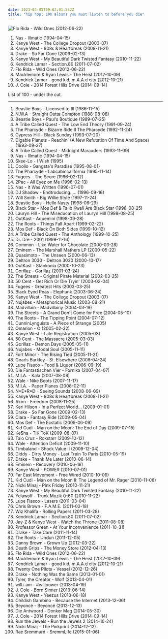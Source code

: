```yaml
---
date: 2021-04-05T09:02:01.532Z
title: "hip hop: 100 albums you must listen to before you die"
---
```

![Flo Rida - Wild Ones (2012-06-22)](http://coverartarchive.org/release/1e317a0c-43f5-4663-ad8b-56c25cd1ca61/4604196033-500.jpg "Flo Rida - Wild Ones (2012-06-22)")
<ol class="albums">
<li data-cover="https://via.placeholder.com/450" data-tags="hip-hop" role="button">Nas - Illmatic (1994-04-15)</li>
<li data-cover="http://coverartarchive.org/release/b0f5a6ab-ebad-43d7-b880-c5a6d6a3e79d/7595128597-500.jpg" data-tags="hip-hop, rap, hip hop" role="button">Kanye West - The College Dropout (2003-07)</li>
<li data-cover="http://coverartarchive.org/release/af8fdbd3-dc27-469d-89bf-9167514b3f5e/4819782950-500.jpg" data-tags="hip-hop" role="button">Kanye West - 808s & Heartbreak (2008-11-21)</li>
<li data-cover="http://coverartarchive.org/release/f05567cc-6ed3-40e0-bad1-7812478eecbe/2071071757-500.jpg" data-tags="hip hop, hip-hop, drake, rap, rnb" role="button">Drake - So Far Gone (2009-02-13)</li>
<li data-cover="http://coverartarchive.org/release/cd7d8c81-d519-4149-8cd0-ade722ad19b9/1469458634-500.jpg" data-tags="hip-hop" role="button">Kanye West - My Beautiful Dark Twisted Fantasy (2010-11-22)</li>
<li data-cover="http://coverartarchive.org/release/d0b24c41-8562-47fb-bfe7-5f03397c41c7/24260710820-500.jpg" data-tags="hip-hop, hip hop, west coast rap, conscious hip hop" role="button">Kendrick Lamar - Section.80 (2011-07-02)</li>
<li data-cover="http://coverartarchive.org/release/1e317a0c-43f5-4663-ad8b-56c25cd1ca61/4604196033-500.jpg" data-tags="pop, dance, hip-hop, hip hop" role="button">Flo Rida - Wild Ones (2012-06-22)</li>
<li data-cover="http://coverartarchive.org/release/a100f86e-ac89-4ced-98e9-799f4329622e/2307424566-500.jpg" data-tags="hip-hop, macklemore, hip hop, rap" role="button">Macklemore & Ryan Lewis - The Heist (2012-10-09)</li>
<li data-cover="http://coverartarchive.org/release/e1d99364-1ad9-4f4d-9505-2242eff10a44/2361576294-500.jpg" data-tags="hip hop" role="button">Kendrick Lamar - good kid, m.A.A.d city (2012-10-21)</li>
<li data-cover="http://coverartarchive.org/release/bbd931f0-f3ad-4550-b1cd-862e4b70cc03/9082731243-500.jpg" data-tags="hip hop" role="button">J. Cole - 2014 Forest Hills Drive (2014-09-14)</li>
</ol>
List of 100 - under the cut.
<!-- more -->

_________________

<ol class="albums">
<li data-cover="http://coverartarchive.org/release/3d393154-0fc9-3182-b081-79c4f30d37e4/15223438954-500.jpg" data-tags="hip-hop, rap, 80s" role="button">
Beastie Boys - Licensed to Ill (1986-11-15)
</li>
<li data-cover="http://coverartarchive.org/release/b52c1c12-bd76-3ac1-b908-7afedf9cfdff/12663390077-500.jpg" data-tags="gangsta rap, hip-hop, rap, hip hop" role="button">
N.W.A - Straight Outta Compton (1988-08-08)
</li>
<li data-cover="http://coverartarchive.org/release/c5470b73-b208-4f26-97d7-a6d8f50921ed/2236356187-500.jpg" data-tags="hip-hop, 80s" role="button">
Beastie Boys - Paul's Boutique (1989-07-25)
</li>
<li data-cover="http://coverartarchive.org/release/63747b49-c817-4688-a3c3-c6b534672f3e/8559758886-500.jpg" data-tags="hip-hop" role="button">
A Tribe Called Quest - The Low End Theory (1991-09-24)
</li>
<li data-cover="https://img.discogs.com/eXcLaGRE1AczBdbBSy-ub7nbbYM=/fit-in/600x576/filters:strip_icc():format(jpeg):mode_rgb():quality(90)/discogs-images/R-1079705-1409888247-7270.jpeg.jpg" data-tags="hip-hop, hip hop" role="button">
The Pharcyde - Bizarre Ride II The Pharcyde (1992-11-24)
</li>
<li data-cover="https://img.discogs.com/2GgQjIjcDb1eAQyuyx6IXw0Sf78=/fit-in/600x600/filters:strip_icc():format(jpeg):mode_rgb():quality(90)/discogs-images/R-16516737-1608227995-7003.jpeg.jpg" data-tags="hip-hop, rap" role="button">
Cypress Hill - Black Sunday (1993-07-20)
</li>
<li data-cover="https://img.discogs.com/qElWkolQZ9-axp3JQtW3yMLU_KQ=/fit-in/320x320/filters:strip_icc():format(jpeg):mode_rgb():quality(90)/discogs-images/R-528429-1318686995.jpeg.jpg" data-tags="hip hop" role="button">
Digable Planets - Reachin' (A New Refutation Of Time And Space) (1993-09-27)
</li>
<li data-cover="http://coverartarchive.org/release/0adceade-cc01-498f-a46f-0121c6802d8c/4969333235-500.jpg" data-tags="hip-hop" role="button">
A Tribe Called Quest - Midnight Marauders (1993-11-09)
</li>
<li data-cover="https://via.placeholder.com/450" data-tags="hip-hop" role="button">
Nas - Illmatic (1994-04-15)
</li>
<li data-cover="http://coverartarchive.org/release/1d2473f7-fd17-4158-b3da-623ee764cd2b/26112985625-500.jpg" data-tags="hip-hop, hip hop, sports, basketball, gin, g funk, abq, albums i had on cassette tape" role="button">
Skee-Lo - I Wish (1995)
</li>
<li data-cover="https://img.discogs.com/4XeMGHq5Amyr3RTMy0iBdUOWRfc=/fit-in/600x588/filters:strip_icc():format(jpeg):mode_rgb():quality(90)/discogs-images/R-309391-1450531695-7510.jpeg.jpg" data-tags="hip-hop, rap" role="button">
Coolio - Gangsta's Paradise (1995-08-01)
</li>
<li data-cover="http://coverartarchive.org/release/28d8288b-63fd-4995-aeb7-f95be8899795/19137757728-500.jpg" data-tags="hip hop, funk" role="button">
The Pharcyde - Labcabincalifornia (1995-11-14)
</li>
<li data-cover="http://coverartarchive.org/release/a8ac0c88-6980-411d-8c88-3eed140f71ed/7644775051-500.jpg" data-tags="hip-hop" role="button">
Fugees - The Score (1996-02-12)
</li>
<li data-cover="http://coverartarchive.org/release/8d2491b6-f77f-3ec2-9638-10c231663071/9390923312-500.jpg" data-tags="gangsta rap, hip-hop, 2pac, rap, west coast" role="button">
2Pac - All Eyez on Me (1996-02-13)
</li>
<li data-cover="http://coverartarchive.org/release/dee08d2d-eb6d-4376-988a-07984dbdf738/12639957674-500.jpg" data-tags="rap, hip-hop" role="button">
Nas - It Was Written (1996-07-01)
</li>
<li data-cover="http://coverartarchive.org/release/5992a7fd-6ade-3895-827a-a7dfdf6ebb51/26921224002-500.jpg" data-tags="electronic, hip-hop" role="button">
DJ Shadow - Endtroducing..... (1996-09-16)
</li>
<li data-cover="http://coverartarchive.org/release/6499bee5-b119-302c-a57f-720530376f93/6322043573-500.jpg" data-tags="hip hop, 90s" role="button">
Will Smith - Big Willie Style (1997-11-24)
</li>
<li data-cover="http://coverartarchive.org/release/84a4ba6a-cc66-4a8b-b443-198646fbf85f/8508204852-500.jpg" data-tags="hip-hop, rap" role="button">
Beastie Boys - Hello Nasty (1998-06-29)
</li>
<li data-cover="http://coverartarchive.org/release/66df81d2-9787-3838-85fa-fa0de57990f3/24580063144-500.jpg" data-tags="hip hop, hip-hop" role="button">
Black Star - Mos Def & Talib Kweli Are Black Star (1998-08-25)
</li>
<li data-cover="http://coverartarchive.org/release/0f15251e-7f5a-48bd-bfe2-31a329066371/3037400805-500.jpg" data-tags="soul, rnb" role="button">
Lauryn Hill - The Miseducation of Lauryn Hill (1998-08-25)
</li>
<li data-cover="http://coverartarchive.org/release/63f4592c-6f58-32bb-bd9f-a431dc14e04d/6640977411-500.jpg" data-tags="hip-hop" role="button">
OutKast - Aquemini (1998-09-28)
</li>
<li data-cover="http://coverartarchive.org/release/1a3422a3-bedc-3c7a-a984-b0fd51c0e5ec/9725720160-500.jpg" data-tags="hip hop, hip-hop, rap" role="button">
The Roots - Things Fall Apart (1999-02-22)
</li>
<li data-cover="http://coverartarchive.org/release/3636d9b6-13e3-3b00-975b-9cf95a0ac21a/2434199624-500.jpg" data-tags="hip-hop" role="button">
Mos Def - Black On Both Sides (1999-10-12)
</li>
<li data-cover="http://coverartarchive.org/release/deae19bf-fbbd-4e49-9324-7ab0ae2db342/15203666279-500.jpg" data-tags="hip hop, hip-hop" role="button">
A Tribe Called Quest - The Anthology (1999-10-25)
</li>
<li data-cover="http://coverartarchive.org/release/db4baedf-bfe1-4e04-b359-99761f1b3deb/8671147785-500.jpg" data-tags="hip-hop, rap, gangsta rap" role="button">
Dr. Dre - 2001 (1999-11-16)
</li>
<li data-cover="http://coverartarchive.org/release/0eaf3a43-f00e-4416-8ea3-759d1841e3c9/4402657853-500.jpg" data-tags="hip-hop" role="button">
Common - Like Water for Chocolate (2000-03-28)
</li>
<li data-cover="http://coverartarchive.org/release/51544aed-52a1-42b9-aff0-9237ac3dd564/6693458596-500.jpg" data-tags="rap" role="button">
Eminem - The Marshall Mathers LP (2000-05-22)
</li>
<li data-cover="http://coverartarchive.org/release/d4a951a6-27a1-4e4e-8a1b-ce96ae351586/8353395863-500.jpg" data-tags="hip hop" role="button">
Quasimoto - The Unseen (2000-06-13)
</li>
<li data-cover="http://coverartarchive.org/release/2fcef022-76ae-441a-bade-728151531db9/23997227452-500.jpg" data-tags="hip-hop" role="button">
Deltron 3030 - Deltron 3030 (2000-10-17)
</li>
<li data-cover="https://img.discogs.com/M8g9GCwgDVuE1QPP0beShcLsYLg=/fit-in/456x342/filters:strip_icc():format(jpeg):mode_rgb():quality(90)/discogs-images/R-2588009-1337280111-7559.jpeg.jpg" data-tags="hip-hop" role="button">
OutKast - Stankonia (2000-10-23)
</li>
<li data-cover="http://coverartarchive.org/release/910cdb82-4237-4a10-a6f3-7795d6f297e6/3778768750-500.jpg" data-tags="alternative, electronic" role="button">
Gorillaz - Gorillaz (2001-03-24)
</li>
<li data-cover="http://coverartarchive.org/release/61db93a5-4c70-3d20-97be-61cc2db67d7f/14791473573-500.jpg" data-tags="british, hip-hop" role="button">
The Streets - Original Pirate Material (2002-03-25)
</li>
<li data-cover="https://img.discogs.com/MGPCf0pPLaAuOK5mzKxdV6F_LtU=/fit-in/600x560/filters:strip_icc():format(jpeg):mode_rgb():quality(90)/discogs-images/R-12903114-1544356192-4444.jpeg.jpg" data-tags="rap, hip-hop, 50 cent" role="button">
50 Cent - Get Rich Or Die Tryin' (2003-02-04)
</li>
<li data-cover="http://coverartarchive.org/release/2e047053-4405-3566-9960-9633955062fa/16740713365-500.jpg" data-tags="hip hop" role="button">
Fugees - Greatest Hits (2003-03-25)
</li>
<li data-cover="http://coverartarchive.org/release/5d5ee308-2a69-4f81-8f59-8036bce6a595/6853145556-500.jpg" data-tags="black eyed peas, hip-hop" role="button">
Black Eyed Peas - Elephunk (2003-06-24)
</li>
<li data-cover="http://coverartarchive.org/release/b0f5a6ab-ebad-43d7-b880-c5a6d6a3e79d/7595128597-500.jpg" data-tags="hip-hop, rap, hip hop" role="button">
Kanye West - The College Dropout (2003-07)
</li>
<li data-cover="http://coverartarchive.org/release/941a3f75-661f-4e89-8381-cbf851bea6b6/4765069290-500.jpg" data-tags="hip-hop, chillout, japanese" role="button">
Nujabes - Metaphorical Music (2003-08-21)
</li>
<li data-cover="http://coverartarchive.org/release/a63ffa0d-d6f0-4941-9659-8e199ca14a60/4516429761-500.jpg" data-tags="hip-hop" role="button">
Madvillain - Madvillainy (2004-03-19)
</li>
<li data-cover="http://coverartarchive.org/release/2e24044e-a62d-38cd-a81c-bb18568d69f7/16604406384-500.jpg" data-tags="hip-hop, hip hop" role="button">
The Streets - A Grand Don't Come for Free (2004-05-10)
</li>
<li data-cover="http://coverartarchive.org/release/a3675fc3-f348-3d6d-970f-faa19f32c4ca/9725751296-500.jpg" data-tags="hip-hop, hip hop" role="button">
The Roots - The Tipping Point (2004-07-12)
</li>
<li data-cover="http://coverartarchive.org/release/ae68abf2-c6f2-4a21-9a42-8322a643bad4/8736889604-500.jpg" data-tags="hip hop" role="button">
CunninLynguists - A Piece of Strange (2005)
</li>
<li data-cover="http://coverartarchive.org/release/b516f21b-ea72-4c56-b10f-92c76b7f84e5/19827025699-500.jpg" data-tags="omarion" role="button">
Omarion - O (2005-02-22)
</li>
<li data-cover="https://img.discogs.com/Bd2F0VtwjfQmcKiJxCS3LtP3fAs=/fit-in/600x600/filters:strip_icc():format(jpeg):mode_rgb():quality(90)/discogs-images/R-10446978-1570403161-3128.jpeg.jpg" data-tags="hip-hop" role="button">
Kanye West - Late Registration (2005-03)
</li>
<li data-cover="http://coverartarchive.org/release/be552d8f-ad3c-474e-9b3d-dc899aebec2e/8541825183-500.jpg" data-tags="rap, hip-hop" role="button">
50 Cent - The Massacre (2005-03-03)
</li>
<li data-cover="http://coverartarchive.org/release/ad0a377b-6c7c-30ff-921d-a47edae073e2/6436408454-500.jpg" data-tags="alternative, electronic" role="button">
Gorillaz - Demon Days (2005-05-11)
</li>
<li data-cover="http://coverartarchive.org/release/9f3a4a9b-5741-4a3b-9350-10940ce8bbf3/22229285708-500.jpg" data-tags="chillout, hip-hop, instrumental" role="button">
Nujabes - Modal Soul (2005-11-11)
</li>
<li data-cover="https://img.discogs.com/5qZBClNrEglDQ9x5e1y8Boqy9jY=/fit-in/600x600/filters:strip_icc():format(jpeg):mode_rgb():quality(90)/discogs-images/R-567992-1249683041.jpeg.jpg" data-tags="hip-hop" role="button">
Fort Minor - The Rising Tied (2005-11-21)
</li>
<li data-cover="http://coverartarchive.org/release/c1611009-48c0-4171-a26d-698a57cfde9e/3985245895-500.jpg" data-tags="funk, soul" role="button">
Gnarls Barkley - St. Elsewhere (2006-04-24)
</li>
<li data-cover="http://coverartarchive.org/release/4397ed86-d649-4a01-8320-b9c55f898ed1/8569081609-500.jpg" data-tags="hip-hop, hip hop" role="button">
Lupe Fiasco - Food & Liquor (2006-09-19)
</li>
<li data-cover="http://coverartarchive.org/release/8208c422-13eb-4ade-98e4-fd551f3cd67a/12899177229-500.jpg" data-tags="hip hop, deutsch, german" role="button">
Die Fantastischen Vier - Fornika (2007-04-07)
</li>
<li data-cover="https://via.placeholder.com/450" data-tags="electronic" role="button">
M.I.A. - Kala (2007-08-08)
</li>
<li data-cover="https://img.discogs.com/Q3QKu3J2VeBIW5V5ooDaBdb1ayc=/fit-in/460x461/filters:strip_icc():format(jpeg):mode_rgb():quality(90)/discogs-images/R-4700961-1372697120-8879.jpeg.jpg" data-tags="rap" role="button">
Wale - Nike Boots (2007-11-17)
</li>
<li data-cover="https://img.discogs.com/vmOG8gWA1E0LtCFsj2A3WRsXfEc=/fit-in/600x521/filters:strip_icc():format(jpeg):mode_rgb():quality(90)/discogs-images/R-1594382-1279055441.jpeg.jpg" data-tags="female vocalists, hip hop" role="button">
M.I.A. - Paper Planes (2008-02-11)
</li>
<li data-cover="https://via.placeholder.com/450" data-tags="hip-hop" role="button">
N*E*R*D - Seeing Sounds (2008-06-09)
</li>
<li data-cover="http://coverartarchive.org/release/af8fdbd3-dc27-469d-89bf-9167514b3f5e/4819782950-500.jpg" data-tags="hip-hop" role="button">
Kanye West - 808s & Heartbreak (2008-11-21)
</li>
<li data-cover="http://coverartarchive.org/release/8d888be6-0cc4-46c6-a788-9231c5857501/1116839013-500.jpg" data-tags="akon, hip hop" role="button">
Akon - Freedom (2008-11-25)
</li>
<li data-cover="http://coverartarchive.org/release/7f9b8600-7662-41ff-bf56-f0ad86d5631a/16281294365-500.jpg" data-tags="pop" role="button">
Keri Hilson - In a Perfect World... (2009-01-01)
</li>
<li data-cover="http://coverartarchive.org/release/f05567cc-6ed3-40e0-bad1-7812478eecbe/2071071757-500.jpg" data-tags="hip hop, hip-hop, drake, rap, rnb" role="button">
Drake - So Far Gone (2009-02-13)
</li>
<li data-cover="https://img.discogs.com/seNp3NoWnr-TUnz9tjaaEhLFeSk=/fit-in/450x450/filters:strip_icc():format(jpeg):mode_rgb():quality(90)/discogs-images/R-2038279-1260197851.jpeg.jpg" data-tags="female vocalists, pop, ciara" role="button">
Ciara - Fantasy Ride (2009-05-04)
</li>
<li data-cover="http://coverartarchive.org/release/c131cfbf-5024-4a50-a27b-366f04d3fcd8/1674181130-500.jpg" data-tags="hip hop, hip-hop" role="button">
Mos Def - The Ecstatic (2009-06-09)
</li>
<li data-cover="http://coverartarchive.org/release/e44d998a-0b74-4bbf-b0b1-f8cb5541169d/2727460436-500.jpg" data-tags="hip-hop" role="button">
Kid Cudi - Man on the Moon: The End of Day (2009-07-15)
</li>
<li data-cover="https://img.discogs.com/mfBQb1jLNhdDOFkJN0QuxSOqNSs=/fit-in/293x283/filters:strip_icc():format(jpeg):mode_rgb():quality(90)/discogs-images/R-601450-1137095929.gif.jpg" data-tags="tik tok, pop" role="button">
Ke$ha - TiK ToK (2009-08-07)
</li>
<li data-cover="https://img.discogs.com/4b-rCTzer3nw7mF6FpBiT29Efwc=/fit-in/467x467/filters:strip_icc():format(jpeg):mode_rgb():quality(90)/discogs-images/R-3580560-1336101432.jpeg.jpg" data-tags="pop, dance" role="button">
Taio Cruz - Rokstarr (2009-10-12)
</li>
<li data-cover="http://coverartarchive.org/release/7fe11570-db06-4d5a-8e53-d841c8cc6b37/6032925292-500.jpg" data-tags="hip hop" role="button">
Wale - Attention Deficit (2009-11-10)
</li>
<li data-cover="http://coverartarchive.org/release/c74c559b-f79f-4f60-ab87-80cff2da8124/9375294375-500.jpg" data-tags="hip hop" role="button">
Timbaland - Shock Value II (2009-12-04)
</li>
<li data-cover="http://coverartarchive.org/release/1ca7d52e-e60b-4a65-812b-95e268ca588e/2419336392-500.jpg" data-tags="hip hop" role="button">
Diddy - Dirty Money - Last Train To Paris (2010-05-19)
</li>
<li data-cover="http://coverartarchive.org/release/7e5cf3e1-f511-43f5-aa6d-8b66100f7924/2071145317-500.jpg" data-tags="hip-hop" role="button">
Drake - Thank Me Later (2010-06-14)
</li>
<li data-cover="http://coverartarchive.org/release/dddf01df-f9f1-4ba6-b414-5ddf1984fc7f/1310901778-500.jpg" data-tags="eminem, hip-hop, rap" role="button">
Eminem - Recovery (2010-06-18)
</li>
<li data-cover="http://coverartarchive.org/release/eb03333a-e805-44c2-85a3-0b77fa920871/1198344598-500.jpg" data-tags="hip hop" role="button">
Kanye West - POWER (2010-07-01)
</li>
<li data-cover="http://coverartarchive.org/release/4467860a-0faf-477a-ad90-897fe7944615/8250459831-500.jpg" data-tags="hip hop, electronica" role="button">
Far East Movement - Free Wired (2010-10-09)
</li>
<li data-cover="https://via.placeholder.com/450" data-tags="hip-hop" role="button">
Kid Cudi - Man on the Moon II: The Legend of Mr. Rager (2010-11-08)
</li>
<li data-cover="http://coverartarchive.org/release/883c2b91-e65d-4520-b001-807d0fd23ee6/1940800991-500.jpg" data-tags="rap" role="button">
Nicki Minaj - Pink Friday (2010-11-21)
</li>
<li data-cover="http://coverartarchive.org/release/cd7d8c81-d519-4149-8cd0-ade722ad19b9/1469458634-500.jpg" data-tags="hip-hop" role="button">
Kanye West - My Beautiful Dark Twisted Fantasy (2010-11-22)
</li>
<li data-cover="http://coverartarchive.org/release/045fcd31-c7eb-45b3-af2c-05bf0cbf5868/5259726167-500.jpg" data-tags="hip hop, crunk, mp3, white rap, tate, weezy f aka yancy tate, good in 2010, mr toxic, yelawolf pak, yancy tate, yancy" role="button">
Yelawolf - Trunk Muzik 0-60 (2010-11-22)
</li>
<li data-cover="http://coverartarchive.org/release/0387cd5d-b6db-4c47-b570-14ac185ba7e1/25103537590-500.jpg" data-tags="hip-hop, hip hop" role="button">
Lupe Fiasco - Lasers (2011-03-04)
</li>
<li data-cover="http://coverartarchive.org/release/9436b881-afc0-434f-b5d8-d33ddc48a25e/3110558549-500.jpg" data-tags="hip hop" role="button">
Chris Brown - F.A.M.E. (2011-03-18)
</li>
<li data-cover="http://coverartarchive.org/release/c1d2f621-c5c1-4bc6-acf9-440192654421/1630959999-500.jpg" data-tags="rap" role="button">
Wiz Khalifa - Rolling Papers (2011-03-28)
</li>
<li data-cover="http://coverartarchive.org/release/d0b24c41-8562-47fb-bfe7-5f03397c41c7/24260710820-500.jpg" data-tags="hip-hop, hip hop, west coast rap, conscious hip hop" role="button">
Kendrick Lamar - Section.80 (2011-07-02)
</li>
<li data-cover="http://coverartarchive.org/release/e08a3b6c-22ff-423a-8706-adbd45203698/1585327827-500.jpg" data-tags="hip-hop, rap" role="button">
Jay-Z & Kanye West - Watch the Throne (2011-08-08)
</li>
<li data-cover="https://img.discogs.com/yqF2UyXS_V-n_6IIZDSEwPMfSkA=/fit-in/600x586/filters:strip_icc():format(jpeg):mode_rgb():quality(90)/discogs-images/R-3379958-1558871673-1919.jpeg.jpg" data-tags="hip hop, rap, 10s, 2011 albums" role="button">
Professor Green - At Your Inconvenience (2011-10-31)
</li>
<li data-cover="http://coverartarchive.org/release/0b4ab5f2-73f0-405f-9add-2330c3a248c1/2054695522-500.jpg" data-tags="drake, hip hop" role="button">
Drake - Take Care (2011-11-14)
</li>
<li data-cover="http://coverartarchive.org/release/17105002-a6fd-4f92-9589-aa7f98073638/4785732549-500.jpg" data-tags="hip hop" role="button">
The Roots - Undun (2011-12-05)
</li>
<li data-cover="http://coverartarchive.org/release/2f13d918-249a-45d7-987e-8f15099d0432/3905116455-500.jpg" data-tags="hip hop, danny brown, cartoon album covers" role="button">
Danny Brown - Grown Up (2012-03-22)
</li>
<li data-cover="http://coverartarchive.org/release/3686162c-6a36-47ce-b6fe-18a4bb41a0ca/2805738352-500.jpg" data-tags="experimental, experimental hip-hop, experimental hip hop" role="button">
Death Grips - The Money Store (2012-04-13)
</li>
<li data-cover="http://coverartarchive.org/release/1e317a0c-43f5-4663-ad8b-56c25cd1ca61/4604196033-500.jpg" data-tags="pop, dance, hip-hop, hip hop" role="button">
Flo Rida - Wild Ones (2012-06-22)
</li>
<li data-cover="http://coverartarchive.org/release/a100f86e-ac89-4ced-98e9-799f4329622e/2307424566-500.jpg" data-tags="hip-hop, macklemore, hip hop, rap" role="button">
Macklemore & Ryan Lewis - The Heist (2012-10-09)
</li>
<li data-cover="http://coverartarchive.org/release/e1d99364-1ad9-4f4d-9505-2242eff10a44/2361576294-500.jpg" data-tags="hip hop" role="button">
Kendrick Lamar - good kid, m.A.A.d city (2012-10-21)
</li>
<li data-cover="http://coverartarchive.org/release/77f25b0b-bb51-44fb-b7b5-9c5c391769dd/7221126832-500.jpg" data-tags="alternative" role="button">
Twenty One Pilots - Vessel (2012-12-26)
</li>
<li data-cover="http://coverartarchive.org/release/cfd78aa4-6938-439e-8be0-e9c51255d35c/5326272078-500.jpg" data-tags="drake, hip hop" role="button">
Drake - Nothing Was the Same (2013-01-01)
</li>
<li data-cover="http://coverartarchive.org/release/28b3139a-1905-4978-9004-9a170b1b64c6/8854274705-500.jpg" data-tags="hip-hop, rap" role="button">
Tyler, the Creator - Wolf (2013-04-01)
</li>
<li data-cover="http://coverartarchive.org/release/9ddd2084-2f0a-432d-a5ed-f14ad151ea87/3912567094-500.jpg" data-tags="electronica, hip hop, dance pop, hip house, electronic dance" role="button">
will.i.am - #willpower (2013-04-19)
</li>
<li data-cover="http://coverartarchive.org/release/d32d031a-0a3a-44b5-9d7e-2a6a21790e04/4402882720-500.jpg" data-tags="hip hop, j cole, born sinner" role="button">
J. Cole - Born Sinner (2013-06-14)
</li>
<li data-cover="http://coverartarchive.org/release/e1cd2cd9-3cd6-40bf-9802-9aa2d231fc2d/4371133470-500.jpg" data-tags="hip-hop, rap" role="button">
Kanye West - Yeezus (2013-06-18)
</li>
<li data-cover="http://coverartarchive.org/release/af54650b-5020-4b8b-a121-3f32f31d86eb/5905091136-500.jpg" data-tags="hip-hop" role="button">
Childish Gambino - Because the Internet (2013-12-06)
</li>
<li data-cover="http://coverartarchive.org/release/f74c6ec2-7319-406b-9910-a6c3fe940176/9051815709-500.jpg" data-tags="rnb, pop" role="button">
Beyoncé - Beyoncé (2013-12-13)
</li>
<li data-cover="http://coverartarchive.org/release/a432f2d1-52cf-440b-bb69-74badf6befaa/25692677906-500.jpg" data-tags="hip-hop, electronic, hip hop" role="button">
Die Antwoord - Donker Mag (2014-05-30)
</li>
<li data-cover="http://coverartarchive.org/release/bbd931f0-f3ad-4550-b1cd-862e4b70cc03/9082731243-500.jpg" data-tags="hip hop" role="button">
J. Cole - 2014 Forest Hills Drive (2014-09-14)
</li>
<li data-cover="http://coverartarchive.org/release/8d5673a1-f435-4a02-9e32-8741397969c8/10297212424-500.jpg" data-tags="hip-hop, rap, hip hop, hardcore hip hop" role="button">
Run the Jewels - Run the Jewels 2 (2014-10-24)
</li>
<li data-cover="https://img.discogs.com/8tV-jeGS-LkKSw-b1Auxivn7HZI=/fit-in/600x502/filters:strip_icc():format(jpeg):mode_rgb():quality(90)/discogs-images/R-6900964-1549092882-5261.jpeg.jpg" data-tags="rap, hip-hop, hip hop" role="button">
Nicki Minaj - The Pinkprint (2014-12-12)
</li>
<li data-cover="http://coverartarchive.org/release/a8ec0f38-0c86-48b0-8dbb-a7835e91c871/9243530061-500.jpg" data-tags="hip-hop, hip hop, rap, urban, american, fucking awesome, 10s, from another world, 2015 albums, albums 2015, rae sremmurd, swae lee, slim jxmmi" role="button">
Rae Sremmurd - SremmLife (2015-01-06)
</li>
</ol>
